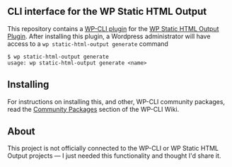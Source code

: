 CLI interface for the WP Static HTML Output
--------------------------------------------------
This repository contains a [WP-CLI plugin](https://github.com/wp-cli/wp-cli)  for the [WP Static HTML Output  Plugin](https://wordpress.org/plugins/static-html-output-plugin/).  After installing this plugin, a Wordpress administrator will have access to a `wp static-html-output generate` command

    $ wp static-html-output generate
    usage: wp static-html-output generate <name>
    
Installing
--------------------------------------------------
For instructions on installing this, and other, WP-CLI community packages, read the [Community Packages](https://github.com/wp-cli/wp-cli/wiki/Community-Packages) section of the WP-CLI Wiki.

About
--------------------------------------------------
This project is not officially connected to the WP-CLI or WP Static HTML Output projects — I just needed this functionality and thought I'd share it. 

